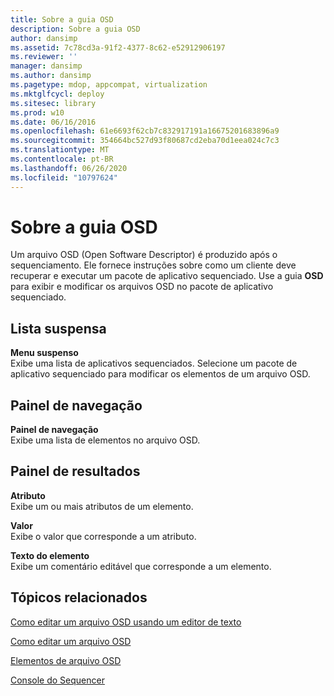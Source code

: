 ```yaml
---
title: Sobre a guia OSD
description: Sobre a guia OSD
author: dansimp
ms.assetid: 7c78cd3a-91f2-4377-8c62-e52912906197
ms.reviewer: ''
manager: dansimp
ms.author: dansimp
ms.pagetype: mdop, appcompat, virtualization
ms.mktglfcycl: deploy
ms.sitesec: library
ms.prod: w10
ms.date: 06/16/2016
ms.openlocfilehash: 61e6693f62cb7c832917191a16675201683896a9
ms.sourcegitcommit: 354664bc527d93f80687cd2eba70d1eea024c7c3
ms.translationtype: MT
ms.contentlocale: pt-BR
ms.lasthandoff: 06/26/2020
ms.locfileid: "10797624"
---
```

# Sobre a guia OSD


Um arquivo OSD (Open Software Descriptor) é produzido após o sequenciamento. Ele fornece instruções sobre como um cliente deve recuperar e executar um pacote de aplicativo sequenciado. Use a guia **OSD** para exibir e modificar os arquivos OSD no pacote de aplicativo sequenciado.

## Lista suspensa


<a href="" id="drop-down"></a>**Menu suspenso**  
Exibe uma lista de aplicativos sequenciados. Selecione um pacote de aplicativo sequenciado para modificar os elementos de um arquivo OSD.

## Painel de navegação


<a href="" id="navigation-pane"></a>**Painel de navegação**  
Exibe uma lista de elementos no arquivo OSD.

## Painel de resultados


<a href="" id="attribute"></a>**Atributo**  
Exibe um ou mais atributos de um elemento.

<a href="" id="value"></a>**Valor**  
Exibe o valor que corresponde a um atributo.

<a href="" id="element-text"></a>**Texto do elemento**  
Exibe um comentário editável que corresponde a um elemento.

## Tópicos relacionados


[Como editar um arquivo OSD usando um editor de texto](how-to-edit-an-osd-file-using-a-text-editor.md)

[Como editar um arquivo OSD](how-to-edit-an-osd-file.md)

[Elementos de arquivo OSD](osd-file-elements.md)

[Console do Sequencer](sequencer-console.md)

 

 





